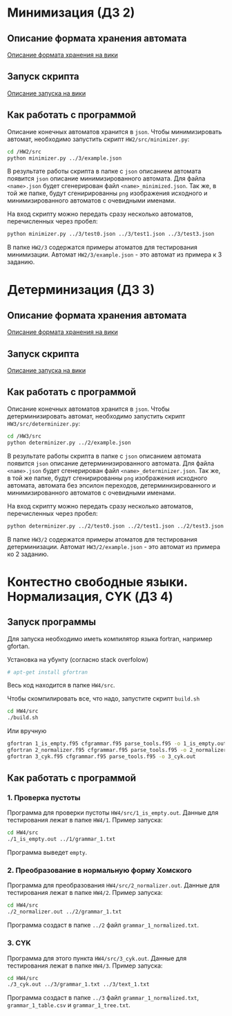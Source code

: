 # Минимизация (ДЗ 2)

## Описание формата хранения автомата
[Описание формата хранения на вики](https://github.com/bagar0x60/automata-hw/wiki/%D0%9E%D0%BF%D0%B8%D1%81%D0%B0%D0%BD%D0%B8%D0%B5-%D1%84%D0%BE%D1%80%D0%BC%D0%B0%D1%82%D0%B0-%D1%85%D1%80%D0%B0%D0%BD%D0%B5%D0%BD%D0%B8%D1%8F-%D0%B0%D0%B2%D1%82%D0%BE%D0%BC%D0%B0%D1%82%D0%B0)

## Запуск скрипта
[Описание запуска на вики](https://github.com/bagar0x60/automata-hw/wiki/%D0%97%D0%B0%D0%BF%D1%83%D1%81%D0%BA-HW2,-HW3)

## Как работать с программой

Описание конечных автоматов хранится в `json`. Чтобы минимизировать автомат, необходимо запустить скрипт `HW2/src/minimizer.py`:
```bash
cd /HW2/src
python minimizer.py ../3/example.json
```
В результате работы скрипта в папке с `json` описанием автомата появится `json` описание минимизированного автомата. Для файла `<name>.json` будет сгенерирован файл `<name>_minimized.json`. Так же, в той же папке, будут сгенирированны `png` изображения исходного и минимизированного автоматов с очевидными именами.

На вход скрипту можно передать сразу несколько автоматов, перечисленных через пробел:
```bash
python minimizer.py ../3/test0.json ../3/test1.json ../3/test3.json 
```

В папке `HW2/3` содержатся примеры атоматов для тестирования минимизации. Автомат `HW2/3/example.json` - это автомат из примера к 3 заданию.

# Детерминизация (ДЗ 3)

## Описание формата хранения автомата
[Описание формата хранения на вики](https://github.com/bagar0x60/automata-hw/wiki/%D0%9E%D0%BF%D0%B8%D1%81%D0%B0%D0%BD%D0%B8%D0%B5-%D1%84%D0%BE%D1%80%D0%BC%D0%B0%D1%82%D0%B0-%D1%85%D1%80%D0%B0%D0%BD%D0%B5%D0%BD%D0%B8%D1%8F-%D0%B0%D0%B2%D1%82%D0%BE%D0%BC%D0%B0%D1%82%D0%B0)

## Запуск скрипта
[Описание запуска на вики](https://github.com/bagar0x60/automata-hw/wiki/%D0%97%D0%B0%D0%BF%D1%83%D1%81%D0%BA-HW2,-HW3)

## Как работать с программой

Описание конечных автоматов хранится в `json`. Чтобы детерминизировать автомат, необходимо запустить скрипт `HW3/src/determinizer.py`:
```bash
cd /HW3/src
python determinizer.py ../2/example.json
```
В результате работы скрипта в папке с `json` описанием автомата появится `json` описание детерминизированного автомата. Для файла `<name>.json` будет сгенерирован файл `<name>_determinizer.json`. Так же, в той же папке, будут сгенирированны `png` изображения исходного автомата, автомата без эпсилон переходов, детерминизированного и минимизированного автоматов с очевидными именами.

На вход скрипту можно передать сразу несколько автоматов, перечисленных через пробел:
```bash
python determinizer.py ../2/test0.json ../2/test1.json ../2/test3.json 
```

В папке `HW3/2` содержатся примеры атоматов для тестирования детерминизации. Автомат `HW3/2/example.json` - это автомат из примера ко 2 заданию.



# Контестно свободные языки. Нормализация, CYK (ДЗ 4)

## Запуск программы

Для запуска необходимо иметь компилятор языка fortran, например gfortan. 

Установка на убунту (согласно stack overfolow)
```bash
# apt-get install gfortran
```

Весь код находится в папке `HW4/src`. 

Чтобы скомпилировать все, что надо, запустите скрипт `build.sh` 

```bash
cd HW4/src
./build.sh
```

Или вручную
```bash
gfortran 1_is_empty.f95 cfgrammar.f95 parse_tools.f95 -o 1_is_empty.out
gfortran 2_normalizer.f95 cfgrammar.f95 parse_tools.f95 -o 2_normalizer.out
gfortran 3_cyk.f95 cfgrammar.f95 parse_tools.f95 -o 3_cyk.out
```

## Как работать с программой

### 1. Проверка пустоты

Программа для проверки пустоты `HW4/src/1_is_empty.out`. Данные для тестирования лежат в папке `HW4/1`. Пример запуска:
```bash
cd HW4/src
./1_is_empty.out ../1/grammar_1.txt
```
Программа выведет `empty`.

### 2. Преобразование в нормальную форму Хомского

Программа для преобразования `HW4/src/2_normalizer.out`. Данные для тестирования лежат в папке `HW4/2`. Пример запуска:
```bash
cd HW4/src
./2_normalizer.out ../2/grammar_1.txt
```
Программа создаст в папке `../2` файл `grammar_1_normalized.txt`.

### 3. CYK

Программа для этого пункта `HW4/src/3_cyk.out`. Данные для тестирования лежат в папке `HW4/3`. Пример запуска:
```bash
cd HW4/src
./3_cyk.out ../3/grammar_1.txt ../3/text_1.txt
```
Программа создаст в папке `../3` файл `grammar_1_normalized.txt`, `grammar_1_table.csv` и `grammar_1_tree.txt`.
